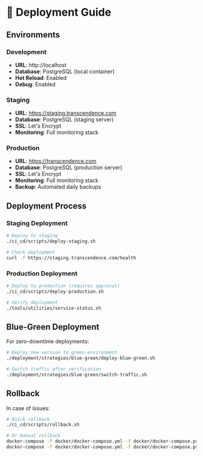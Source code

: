 # 🚀 Deployment Guide

## Environments

### Development
- **URL**: http://localhost
- **Database**: PostgreSQL (local container)
- **Hot Reload**: Enabled
- **Debug**: Enabled

### Staging
- **URL**: https://staging.transcendence.com
- **Database**: PostgreSQL (staging server)
- **SSL**: Let's Encrypt
- **Monitoring**: Full monitoring stack

### Production
- **URL**: https://transcendence.com
- **Database**: PostgreSQL (production server)
- **SSL**: Let's Encrypt
- **Monitoring**: Full monitoring stack
- **Backup**: Automated daily backups

## Deployment Process

### Staging Deployment
```bash
# Deploy to staging
./ci_cd/scripts/deploy-staging.sh

# Check deployment
curl -f https://staging.transcendence.com/health
```

### Production Deployment
```bash
# Deploy to production (requires approval)
./ci_cd/scripts/deploy-production.sh

# Verify deployment
./tools/utilities/service-status.sh
```

## Blue-Green Deployment

For zero-downtime deployments:

```bash
# Deploy new version to green environment
./deployment/strategies/blue-green/deploy-blue-green.sh

# Switch traffic after verification
./deployment/strategies/blue-green/switch-traffic.sh
```

## Rollback

In case of issues:

```bash
# Quick rollback
./ci_cd/scripts/rollback.sh

# Or manual rollback
docker-compose -f docker/docker-compose.yml -f docker/docker-compose.prod.yml down
docker-compose -f docker/docker-compose.yml -f docker/docker-compose.prod.yml up -d --scale backend=2
```
